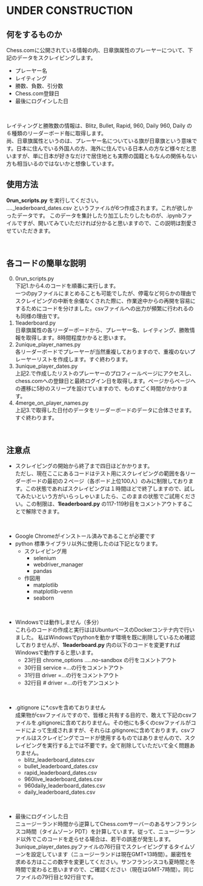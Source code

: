 # UNDER CONSTRUCTION

## 何をするものか
Chess.comに公開されている情報の内、日章旗属性のプレーヤーについて、下記のデータをスクレイピングします。<br>
* プレーヤー名
* レイティング
* 勝数、負数、引分数
* Chess.com登録日
* 最後にログインした日

<br>

レイティングと勝敗数の情報は、Blitz, Bullet, Rapid, 960, Daily 960, Daily の６種類のリーダーボード毎に取得します。<br>
尚、日章旗属性というのは、プレーヤー名についている旗が日章旗という意味です。日本に住んでいる外国人の方、海外に住んでいる日本人の方など様々だと思いますが、単に日本が好きなだけで居住地とも実際の国籍ともなんの関係もない方も相当いるのではないかと想像しています。<br>

## 使用方法
**0run_scripts.py** を実行してください。<br>
...._leaderboard_dates.csv というファイルが6つ作成されます。これが欲しかったデータです。
このデータを集計したり加工したりしたものが、.ipynbファイルですが、開いてみていただければ分かると思いますので、この説明は割愛させていただきます。

<br>

## 各コードの簡単な説明
0. 0run_scripts.py<br>
下記1.から4.のコードを順番に実行します。<br>
一つのpyファイルにまとめることも可能でしたが、停電など何らかの理由でスクレイピングの中断を余儀なくされた際に、作業途中からの再開を容易にするためにコードを分けました。csvファイルへの出力が頻繁に行われるのも同様の理由です。<br>
1. 1leaderboard.py<br>
日章旗属性の各リーダーボードから、プレーヤー名、レイティング、勝敗情報を取得します。8時間程度かかると思います。<br>
2. 2unique_player_names.py<br>
各リーダーボードでプレーヤーが当然重複しておりますので、重複のないプレーヤーリストを作成します。すぐ終わります。<br>
3. 3unique_player_dates.py<br>
上記2.で作成したリストのプレーヤーのプロフィールページにアクセスし、chess.comへの登録日と最終ログイン日を取得します。ページからページへの遷移に5秒のスリープを設けていますので、ものすごく時間がかかります。<br>
4. 4merge_on_player_names.py<br>
上記3.で取得した日付のデータをリーダーボードのデータに合体させます。すぐ終わります。<br>

<br>

## 注意点
* スクレイピングの開始から終了まで四日ほどかかります。<br>
ただし、現在ここにあるコードはテスト用にスクレイピングの範囲を各リーダーボードの最初の２ページ（各ボード上位100人）のみに制限しております。この状態であればスクレイピングは１時間ほどで終了しますので、試してみたいという方がいらっしゃいましたら、このままの状態でご試用ください。この制限は、**1leaderboard.py** の117-119秒目をコメントアウトすることで解除できます。<br>

<br>

* Google Chromeがインストール済みであることが必要です<br>
* python 標準ライブラリ以外に使用したのは下記となります。<br>
  * スクレイピング用
    * selenium
    * webdriver_manager
    * pandas
  * 作図用
    * matplotlib
    * matplotlib-venn
    * seaborn

<br>

* Windowsでは動作しません（多分）<br>
これらのコードの作成と実行ははUbuntuベースのDockerコンテナ内で行いました。
私はWindowsでpythonを動かす環境を既に削除しているため確認しておりませんが、**1leaderboard.py** 内の以下のコードを変更すればWindowsで動作すると思います。<br>
  * 23行目 chrome_options .....no-sandbox の行をコメントアウト
  * 30行目 service =...の行をコメントアウト
  * 31行目 driver =...の行をコメントアウト
  * 32行目 # driver =...の行をアンコメント

<br>

* .gitignore に*.csvを含めておりません<br>
成果物がcsvファイルですので、皆様と共有する目的で、敢えて下記のcsvファイルを.gitignoreに含めておりません。その他にも多くのcsvファイルがコードによって生成されますが、それらは.gitignoreに含めております。csvファイルはスクレイピングでコードが使用するものではありませんので、スクレイピングを実行する上では不要です。全て削除していただいて全く問題ありません。<br>
  * blitz_leaderboard_dates.csv
  * bullet_leaderboard_dates.csv
  * rapid_leaderboard_dates.csv
  * 960live_leaderboard_dates.csv
  * 960daily_leaderboard_dates.csv
  * daily_leaderboard_dates.csv

<br>

* 最後にログインした日<br>
ニュージーランド時間から逆算してChess.comサーバーのあるサンフランシスコ時間（タイムゾーン PDT）を計算しています。従って、ニュージーランド以外でこのコードを走らせる場合は、若干の誤差が発生します。3unique_player_dates.pyファイルの76行目でスクレイピングするタイムゾーンを設定しています（ニュージーランドは現在GMT+13時間）。厳密性を求める方はここの数字を変更してください。サンフランシスコも夏時間と冬時間で変わると思いますので、ご確認ください（現在はGMT-7時間）。同じファイルの79行目と92行目です。